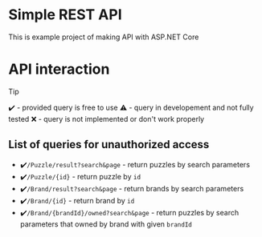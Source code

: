 # Simple REST API
This is example project of making API with ASP.NET Core

# API interaction

>[!TIP]
>:heavy_check_mark: - provided query is free to use
>:warning: - query in developement and not fully tested
>:x: - query is not implemented or don't work properly

## List of queries for unauthorized access

- :heavy_check_mark:```/Puzzle/result?search&page``` - return puzzles by search parameters 
- :heavy_check_mark:```/Puzzle/{id}``` - return puzzle by ```id```
- :heavy_check_mark:```/Brand/result?search&page``` - return brands by search parameters
- :heavy_check_mark:```/Brand/{id}``` - return brand by ```id```
- :heavy_check_mark:```/Brand/{brandId}/owned?search&page``` - return puzzles by search parameters that owned by brand with given ```brandId```


